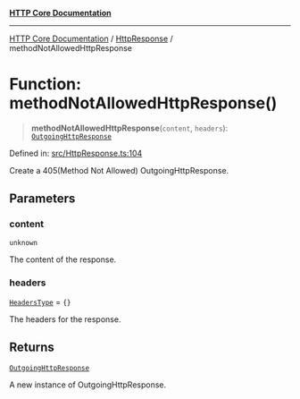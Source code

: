 [**HTTP Core Documentation**](../../README.md)

***

[HTTP Core Documentation](../../README.md) / [HttpResponse](../README.md) / methodNotAllowedHttpResponse

# Function: methodNotAllowedHttpResponse()

> **methodNotAllowedHttpResponse**(`content`, `headers`): [`OutgoingHttpResponse`](../../OutgoingHttpResponse/classes/OutgoingHttpResponse.md)

Defined in: [src/HttpResponse.ts:104](https://github.com/stonemjs/http-core/blob/0d24f1311c8ffc69c0f21ab48badb00539c57ea4/src/HttpResponse.ts#L104)

Create a 405(Method Not Allowed) OutgoingHttpResponse.

## Parameters

### content

`unknown`

The content of the response.

### headers

[`HeadersType`](../../declarations/type-aliases/HeadersType.md) = `{}`

The headers for the response.

## Returns

[`OutgoingHttpResponse`](../../OutgoingHttpResponse/classes/OutgoingHttpResponse.md)

A new instance of OutgoingHttpResponse.
